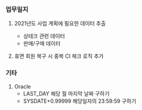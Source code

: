 ### 업무일지

1. 2021년도 사업 계획에 필요한 데이터 추출

   - 상테크 관련 데이터
   - 판매/구매 데이터

2. 휴면 회원 복구 시 중복 CI 체크 로직 추가

### 기타

1. Oracle
   - LAST_DAY 해당 월 마지막 날짜 구하기
   - SYSDATE+0.99999 해당일자의 23:59:59 구하기
